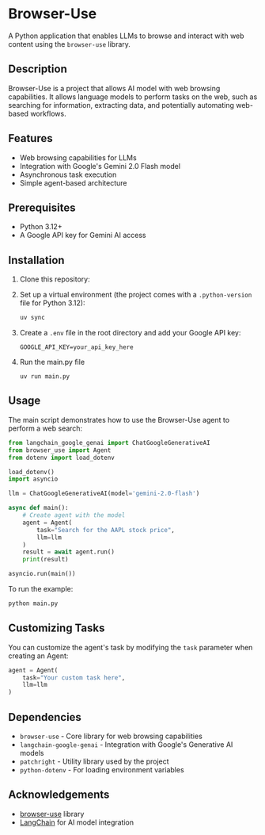 # Browser-Use

A Python application that enables LLMs to browse and interact with web content using the `browser-use` library.

## Description

Browser-Use is a project that allows AI model with web browsing capabilities. It allows language models to perform tasks on the web, such as searching for information, extracting data, and potentially automating web-based workflows.

## Features

- Web browsing capabilities for LLMs
- Integration with Google's Gemini 2.0 Flash model
- Asynchronous task execution
- Simple agent-based architecture

## Prerequisites

- Python 3.12+
- A Google API key for Gemini AI access

## Installation

1. Clone this repository:

2. Set up a virtual environment (the project comes with a `.python-version` file for Python 3.12):
   ```bash
   uv sync
   ```
3. Create a `.env` file in the root directory and add your Google API key:
   ```
   GOOGLE_API_KEY=your_api_key_here
   ```

4. Run the main.py file
    ```
    uv run main.py
    ```

## Usage

The main script demonstrates how to use the Browser-Use agent to perform a web search:

```python
from langchain_google_genai import ChatGoogleGenerativeAI
from browser_use import Agent
from dotenv import load_dotenv

load_dotenv()
import asyncio

llm = ChatGoogleGenerativeAI(model='gemini-2.0-flash')

async def main():
    # Create agent with the model
    agent = Agent(
        task="Search for the AAPL stock price",
        llm=llm
    )
    result = await agent.run()
    print(result)

asyncio.run(main())
```

To run the example:

```bash
python main.py
```

## Customizing Tasks

You can customize the agent's task by modifying the `task` parameter when creating an Agent:

```python
agent = Agent(
    task="Your custom task here",
    llm=llm
)
```

## Dependencies

- `browser-use` - Core library for web browsing capabilities
- `langchain-google-genai` - Integration with Google's Generative AI models
- `patchright` - Utility library used by the project
- `python-dotenv` - For loading environment variables


## Acknowledgements

- [browser-use](https://github.com/browser-use/browser-use) library
- [LangChain](https://github.com/langchain-ai/langchain) for AI model integration